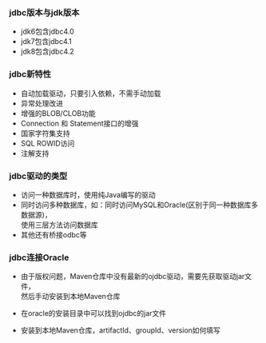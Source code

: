 ### jdbc版本与jdk版本

- jdk6包含jdbc4.0
- jdk7包含jdbc4.1
- jdk8包含jdbc4.2

### jdbc新特性

- 自动加载驱动，只要引入依赖，不需手动加载
- 异常处理改进
- 增强的BLOB/CLOB功能
- Connection 和 Statement接口的增强
- 国家字符集支持
- SQL ROWID访问
- 注解支持

### jdbc驱动的类型
- 访问一种数据库时，使用纯Java编写的驱动
- 同时访问多种数据库，如：同时访问MySQL和Oracle(区别于同一种数据库多数据源)，  
使用三层方法访问数据库
- 其他还有桥接odbc等

### jdbc连接Oracle
- 由于版权问题，Maven仓库中没有最新的ojdbc驱动，需要先获取驱动jar文件，  
然后手动安装到本地Maven仓库

- 在oracle的安装目录中可以找到ojdbc的jar文件
- 安装到本地Maven仓库，artifactId、groupId、version如何填写
